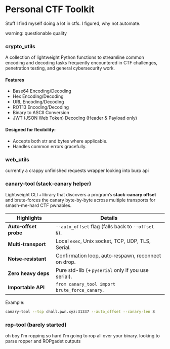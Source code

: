 # Personal CTF Toolkit
Stuff I find myself doing a lot in ctfs. I figured, why not automate.

warning: questionable quality

### crypto_utils

A collection of lightweight Python functions to streamline common encoding and
decoding tasks frequently encountered in CTF challenges, penetration testing,
and general cybersecurity work.


#### Features
- Base64 Encoding/Decoding
- Hex Encoding/Decoding
- URL Encoding/Decoding
- ROT13 Encoding/Decoding
- Binary to ASCII Conversion
- JWT (JSON Web Token) Decoding (Header & Payload only)

#### Designed for flexibility:
- Accepts both str and bytes where applicable.
- Handles common errors gracefully.


### web_utils
currently a crappy unfinished requests wrapper 
looking into burp api


### canary-tool (stack‑canary helper)

Lightweight CLI + library that discovers a program’s **stack‑canary offset** and brute-forces
the canary byte-by-byte across multiple transports for smash-me-hard CTF pwnables.

| Highlights | Details |
|------------|---------|
| **Auto‑offset probe** | `--auto_offset` flag (falls back to `--offset N`). |
| **Multi‑transport** | Local `exec`, Unix socket, TCP, UDP, TLS, Serial. |
| **Noise‑resistant** | Confirmation loop, auto‑respawn, reconnect on drop. |
| **Zero heavy deps** | Pure std-lib (+ `pyserial` only if you use serial). |
| **Importable API** | `from canary_tool import brute_force_canary`. |

Example:

```bash
canary-tool --tcp chall.pwn.xyz:31337 --auto_offset --canary-len 8
```


### rop-tool (barely started)
oh boy I'm ropping so hard I'm going to rop all over your binary.
looking to parse ropper and ROPgadet outputs
